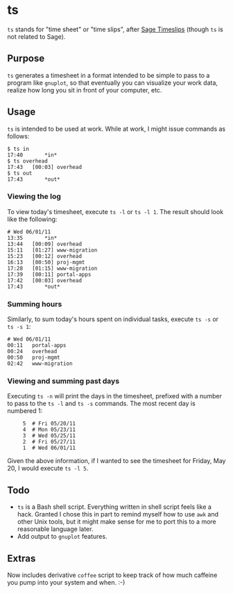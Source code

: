 ts
==
`ts` stands for "time sheet" or "time slips", after [Sage Timeslips](http://www.sagetimeslips.com) (though `ts` is not related to Sage).

## Purpose
`ts` generates a timesheet in a format intended to be simple to pass to a program like `gnuplot`, so that eventually you can visualize your work data, realize how long you sit in front of your computer, etc.

## Usage
`ts` is intended to be used at work. While at work, I might issue commands as follows:

	$ ts in
	17:40		*in*
	$ ts overhead
	17:43	[00:03]	overhead
	$ ts out
	17:43		*out*

### Viewing the log
To view today's timesheet, execute `ts -l` or `ts -l 1`. The result should look like the following:

	# Wed 06/01/11
	13:35		*in*
	13:44	[00:09]	overhead
	15:11	[01:27]	www-migration
	15:23	[00:12]	overhead
	16:13	[00:50]	proj-mgmt
	17:28	[01:15]	www-migration
	17:39	[00:11]	portal-apps
	17:42	[00:03]	overhead
	17:43		*out*	

### Summing hours
Similarly, to sum today's hours spent on individual tasks, execute `ts -s` or `ts -s 1`:

	# Wed 06/01/11
	00:11	portal-apps
	00:24	overhead
	00:50	proj-mgmt
	02:42	www-migration

### Viewing and summing past days
Executing `ts -n` will print the days in the timesheet, prefixed with a number to pass to the `ts -l` and `ts -s` commands. The most recent day is numbered 1:

	     5	# Fri 05/20/11
	     4	# Mon 05/23/11
	     3	# Wed 05/25/11
	     2	# Fri 05/27/11
	     1	# Wed 06/01/11

Given the above information, if I wanted to see the timesheet for Friday, May 20, I would execute `ts -l 5`.

## Todo
* `ts` is a Bash shell script. Everything written in shell script feels like a hack. Granted I chose this in part to remind myself how to use `awk` and other Unix tools, but it might make sense for me to port this to a more reasonable language later.
* Add output to `gnuplot` features.

## Extras
Now includes derivative `coffee` script to keep track of how much caffeine you pump into your system and when. :-)
